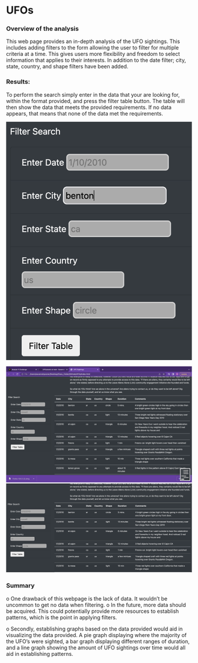 # UFOs
### Overview of the analysis

This web page provides an in-depth analysis of the UFO sightings. This includes adding filters to the form allowing the user to filter for multiple criteria at a time. This gives users more flexibility and freedom to select information that applies to their interests. In addition to the date filter; city, state, country, and shape filters have been added. 
### Results:
 
To perform the search simply enter in the data that your are looking for, within the format provided, and press the filter table button. The table will then show the data that meets the provided requirements. If no data appears, that means that none of the data met the requirements. 

![demonstrations]( https://github.com/SavannahPosner/UFOs/blob/main/demonstrations/Screen%20Shot%202022-08-24%20at%203.39.15%20PM.png)

![demonstrations](https://raw.githubusercontent.com/SavannahPosner/UFOs/main/demonstrations/Screen%20Shot%202022-08-24%20at%203.24.14%20PM.png) 
![demonstrations](https://raw.githubusercontent.com/SavannahPosner/UFOs/main/demonstrations/Screen%20Shot%202022-08-24%20at%203.46.16%20PM.png)
### Summary 
o One drawback of this webpage is the lack of data. It wouldn’t be uncommon to get no data when filtering. 
o In the future, more data should be acquired. This could potentially provide more resources to establish patterns, which is the point in applying filters. 

o Secondly, establishing graphs based on the data provided would aid in visualizing the data provided. A pie graph displaying where the majority of the UFO’s were sighted, a bar graph displaying different ranges of duration, and a line graph showing the amount of UFO sightings over time would all aid in establishing patterns.

